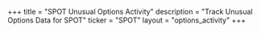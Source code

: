 +++
title = "SPOT Unusual Options Activity"
description = "Track Unusual Options Data for SPOT"
ticker = "SPOT"
layout = "options_activity"
+++

